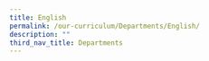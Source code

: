 ```yaml
---
title: English
permalink: /our-curriculum/Departments/English/
description: ""
third_nav_title: Departments
---
```

